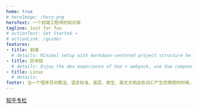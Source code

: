 ```yaml
---
home: true
# heroImage: /hero.png
heroText: 一个前端工程师的知识库
tagline: Just for fun
# actionText: Get Started →
# actionLink: /guide/
features:
- title: 前端
  # details: Minimal setup with markdown-centered project structure helps you focus on writing.
- title: 区块链
  # details: Enjoy the dev experience of Vue + webpack, use Vue components in markdown, and develop custom themes with Vue.
- title: Linux
  # details: 
footer: 当一个程序员对算法、语言标准、底层、原生、英文文档这些词汇产生恐惧感的时候，他的技术生命已经走到尽头
---
```


[知乎专栏](https://www.zhihu.com/people/oaker/posts)